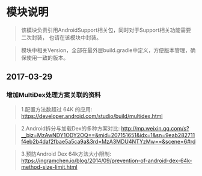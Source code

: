 # 模块说明
> 该模块负责引用AndroidSupport相关包，同时对于Support相关功能需要二次封装，
也请在该模块中封装。


> 模块中相关Version，全部在最外层build.gradle中定义，方便版本管理，确保使用一致的版本。


## 2017-03-29
### 增加MultiDex处理方案关联的资料

> 1.配置方法数超过 64K 的应用: https://developer.android.com/studio/build/multidex.html

> 2.Android拆分与加载Dex的多种方案对比: http://mp.weixin.qq.com/s?__biz=MzAwNDY1ODY2OQ==&mid=207151651&idx=1&sn=9eab282711f4eb2b4daf2fbae5a5ca9a&3rd=MzA3MDU4NTYzMw==&scene=6#rd

> 3.预防Android Dex 64k方法大小限制: https://ingramchen.io/blog/2014/09/prevention-of-android-dex-64k-method-size-limit.html
